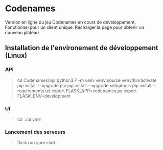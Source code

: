 # Codenames

Version en ligne du jeu Codenames en cours de développement.
Fonctionnel pour un client unique.
Recharger la page pour obtenir un nouveau plateau

## Installation de l'environement de développement (Linux)

### API

> cd Codenames/api
> python3.7 -m venv venv
> source venv/bin/activate
> pip install --upgrade pip
> pip install --upgrade setuptools
> pip install -r requirements.txt
> export FLASK_APP=codenames.py
> export FLASK_ENV=development

### UI

> cd ../ui
> yarn

### Lancement des serveurs

> flask run
> yarn start
